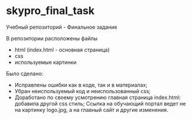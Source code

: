 # skypro_final_task
Учебный репозиторий - Финальное задание

В репозитории расположены файлы 
- html (index.html - основная страница)
- css
- используемые картинки

Было сделано:
- Исправлены ошибки как в коде, так и в материалах;
- Убран неиспользуемый код и неиспользованный css;
- Доработано по своему усмотрению главная страница index.html: добавила другой css стиль; Ссылка на обучающий портал ведет не на картинку logo.jpg, а на главный сайт и другие изменения.

